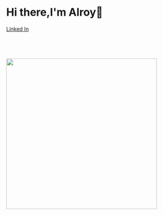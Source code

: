 <p><h1>Hi there,I'm Alroy👋</h1></p>
    <p><a href="https://www.linkedin.com/in/alroy-fernandes-5a12b0131/">Linked In</a></p>
    <p><h1></h1></p><br>
    <p>
    <img src="https://github-readme-stats.vercel.app/api/top-langs/?username=natsudragneel5&layout=compact&theme=radical" width="400" />
    </p>
<!--
Here are some ideas to get you started:

- 🔭 I’m currently working on ...
- 🌱 I’m currently learning ...
- 👯 I’m looking to collaborate on ...
- 🤔 I’m looking for help with ...
- 💬 Ask me about ...
- 📫 How to reach me: ...
- 😄 Pronouns: ...
- ⚡ Fun fact: ...
-->
